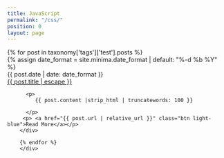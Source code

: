 ```yaml
---
title: JavaScript
permalink: "/css/"
position: 0
layout: page
---
```


<div class="collection">
        {% for post in taxonomy['tags']['test'].posts %}
        <div class="col s6 m4  collection-item hoverable">
          {% assign date_format = site.minima.date_format | default: "%-d %b %Y" %}
          <div class="">{{ post.date | date: date_format }}</div>
          <span class="title"><a class="post-link" href="{{ post.url | relative_url }}">{{ post.title | escape }}</a></span>
          
          <p>
             {{ post.content |strip_html | truncatewords: 100 }}
             
          </p>
         <p> <a href="{{ post.url | relative_url }}" class="btn light-blue">Read More</a></p>
        </div>
        
        {% endfor %}
        </div>  